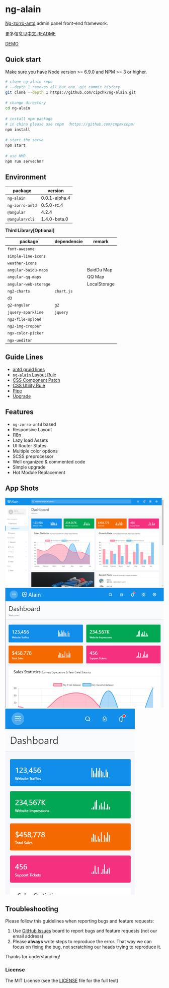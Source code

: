 # ng-alain

[Ng-zorro-antd](https://github.com/NG-ZORRO/ng-zorro-antd) admin panel front-end framework.

更多信息见[中文 README](README-zh_CN.md)

[DEMO](https://cipchk.github.io/ng-alain/)

## Quick start

Make sure you have Node version >= 6.9.0 and NPM >= 3 or higher.

```bash
# clone ng-alain repo
# --depth 1 removes all but one .git commit history
git clone --depth 1 https://github.com/cipchk/ng-alain.git

# change directory
cd ng-alain

# install npm package
# in china please use cnpm （https://github.com/cnpm/cnpm）
npm install

# start the serve
npm start

# use HMR
npm run serve:hmr
```

## Environment

| package | version |
| ------- | ------- |
| `ng-alain` | 0.0.1-alpha.4 | 
| `ng-zorro-antd` | 0.5.0-rc.4 |
| `@angular` | 4.2.4 |
| `@angular/cli` | 1.4.0-beta.0 |

**Third Library[Optional]**

| package | dependencie | remark |
| ------- | ------- | ------- |
| `font-awesome` |  |  |
| `simple-line-icons` |  |  |
| `weather-icons` |  |  |
| `angular-baidu-maps` |  | BaidDu Map |
| `angular-qq-maps` |  | QQ Map |
| `angular-web-storage` |  | LocalStorage |
| `ng2-charts` | `chart.js` |  |
| `d3` |  |  |
| `g2-angular` | `g2` |  |
| `jquery-sparkline` | `jquery` |  |
| `ng2-file-upload` |  |  |
| `ng2-img-cropper` |  |  |
| `ngx-color-picker` |  |  |
| `ngx-ueditor` |  |  |

## Guide Lines

+ [antd gruid lines](https://ant.design/docs/spec/introduce)
+ [`ng-alain` Layout Rule](_documents/layout.md)
+ [CSS Component Patch](_documents/component-patch.md)
+ [CSS Utility Rule](_documents/utils.md)
+ [Pipe](_documents/pipe.md)
+ [Upgrade](_documents/upgrade.md)

## Features

+ `ng-zorro-antd` based
+ Responsive Layout
+ I18n
+ Lazy load Assets
+ UI Router States
+ Multiple color options
+ SCSS preprocessor
+ Well organized & commented code
+ Simple upgrade
+ Hot Module Replacement

## App Shots

![desktop](_screenshot/desktop.png)
![ipad](_screenshot/ipad.png)
![iphone](_screenshot/iphone.png)

## Troubleshooting

Please follow this guidelines when reporting bugs and feature requests:

1. Use [GitHub Issues](https://github.com/cipchk/ng-alain/issues) board to report bugs and feature requests (not our email address)
2. Please **always** write steps to reproduce the error. That way we can focus on fixing the bug, not scratching our heads trying to reproduce it.

Thanks for understanding!

### License

The MIT License (see the [LICENSE](https://github.com/cipchk/ng-alain/blob/master/LICENSE) file for the full text)

